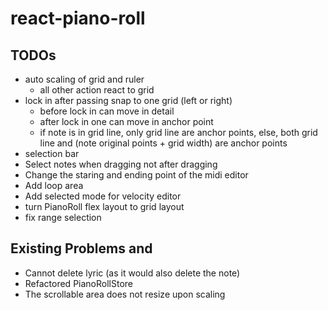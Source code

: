 # react-piano-roll

## TODOs

- auto scaling of grid and ruler
  - all other action react to grid
- lock in after passing snap to one grid (left or right)
  - before lock in can move in detail
  - after lock in one can move in anchor point
  - if note is in grid line, only grid line are anchor points, else, both grid line and (note original points + grid width) are anchor points
- selection bar
- Select notes when dragging not after dragging
- Change the staring and ending point of the midi editor
- Add loop area
- Add selected mode for velocity editor
- turn PianoRoll flex layout to grid layout
- fix range selection

## Existing Problems and

- Cannot delete lyric (as it would also delete the note)
- Refactored PianoRollStore
- The scrollable area does not resize upon scaling
